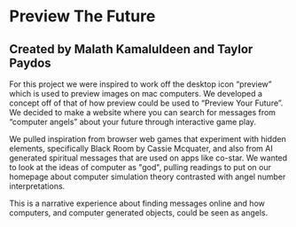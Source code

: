 # Preview The Future
## Created by Malath Kamaluldeen and Taylor Paydos
For this project we were inspired to work off the desktop icon “preview” which is used to preview images on mac computers. We developed a concept off of that of how preview could be used to “Preview Your Future”. We decided to make a website where you can search for messages from “computer angels” about your future through interactive game play. 

We pulled inspiration from browser web games that experiment with hidden elements, specifically Black Room by Cassie Mcquater, and also from AI generated spiritual messages that are used on apps like co-star. We wanted to look at the ideas of computer as "god", pulling readings to put on our homepage about computer simulation theory contrasted with angel number interpretations. 

This is a narrative experience about finding messages online and how computers, and computer generated objects, could be seen as angels.


